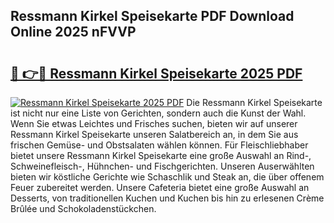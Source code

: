 ## Ressmann Kirkel Speisekarte PDF Download Online 2025 nFVVP

# <h2><a href="http://gcbtrq.nevu.top/?p=Ressmann+Kirkel+Speisekarte">🔗 👉🔴 Ressmann Kirkel Speisekarte 2025 PDF</a></h2>

[![Ressmann Kirkel Speisekarte 2025 PDF](https://i.imgur.com/dBaPXMq.png)](http://gcbtrq.nevu.top/?p=Ressmann+Kirkel+Speisekarte)
Die Ressmann Kirkel Speisekarte ist nicht nur eine Liste von Gerichten, sondern auch die Kunst der Wahl. Wenn Sie etwas Leichtes und Frisches suchen, bieten wir auf unserer Ressmann Kirkel Speisekarte unseren Salatbereich an, in dem Sie aus frischen Gemüse- und Obstsalaten wählen können. Für Fleischliebhaber bietet unsere Ressmann Kirkel Speisekarte eine große Auswahl an Rind-, Schweinefleisch-, Hühnchen- und Fischgerichten. Unseren Auserwählten bieten wir köstliche Gerichte wie Schaschlik und Steak an, die über offenem Feuer zubereitet werden. Unsere Cafeteria bietet eine große Auswahl an Desserts, von traditionellen Kuchen und Kuchen bis hin zu erlesenen Crème Brûlée und Schokoladenstückchen.
